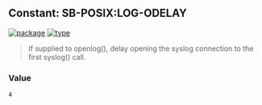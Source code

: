 ## Constant: SB-POSIX:LOG-ODELAY
[![package](https://img.shields.io/badge/Package-SB--POSIX-5f9ea0.svg?style=social&colorA=999999)](../) [![type](https://img.shields.io/badge/Type-Constant-5f9ea0.svg?style=social&colorA=999999)](../#constant) 

> If supplied to openlog(), delay opening the syslog connection to the first syslog() call.

### Value
```
4
```
